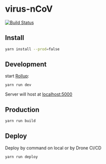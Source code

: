 # virus-nCoV

[![Build Status](https://cloud.drone.io/api/badges/wiasliaw77210/virus-nCoV/status.svg)](https://cloud.drone.io/wiasliaw77210/virus-nCoV)

## Install

```bash
yarn install --prod=false
```

## Development

start [Rollup](https://rollupjs.org):

```bash
yarn run dev
```

Server will host at [localhost:5000](http://localhost:5000)

## Production

```bash
yarn run build
```

## Deploy

Deploy by command on local or by Drone CI/CD

```bash
yarn run deploy
```
